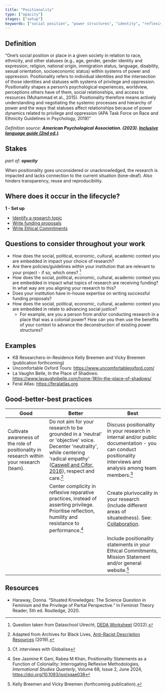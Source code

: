```yaml
---
title: "Positionality"
type: ["opacity"]
stages: ["setup"]
keywords: ["social position", "power structures", "identity", "reflexivity", "privilege", "oppression", "situatedness"]
---
```


## Definition
“One’s social position or place in a given society in relation to race, ethnicity, and other statuses (e.g., age, gender, gender identity and expression, religion, national origin, immigration status, language, disability, sexual orientation, socioeconomic status) within systems of power and oppression. Positionality refers to individual identities and the intersection of those identities and statuses with systems of privilege and oppression. Positionality shapes a person’s psychological experiences, worldview, perceptions others have of them, social relationships, and access to resources (Muhammad et al., 2015). Positionality therefore means actively understanding and negotiating the systemic processes and hierarchy of power and the ways that statuses affect relationships because of power dynamics related to privilege and oppression (APA Task Force on Race and Ethnicity Guidelines in Psychology, 2019)”

_Definition source: **American Psychological Association. (2023). [Inclusive language guide (2nd ed.)](https://www.apa.org/about/apa/equity-diversity-inclusion/language-guidelines.pdf)**._ 

## Stakes
_part of: **opacity**_

When positionality goes unconsidered or unacknowledged, the research is impacted and lacks connection to the current situation (tone-deaf). Also hinders transparency, reuse and reproducibility. 

## Where does it occur in the lifecycle?

**1 - Set up**

- [Identify a research topic](/lifecycle/setup/#identify-a-research-topic)
- [Write funding proposals](/lifecycle/setup/#write-funding-proposals)
- [Write Ethical Commitments](/lifecycle/setup/#write-ethical-commitments)

## Questions to consider throughout your work
- How does the social, political, economic, cultural, academic context you are embedded in impact your choice of research?
- Are there policies/guidelines within your institution that are relevant to your project - if so, which ones? [^1]
- How does the social, political, economic, cultural, academic context you are embedded in impact what topics of research are receiving funding? In what way are you aligning your research to this?
- Does your institution have in-house expertise on writing successful funding proposals?
- How does the social, political, economic, cultural, academic context you are embedded in relate to advancing social justice? 
    - For example, are you a person from and/or conducting research in a place that was a colonial power? How can you then use the benefits of your context to advance the deconstruction of existing power structures?

## Examples
- KB Researchers-in-Residence Kelly Breemen and Vicky Breemen (publication forthcoming)
- Uncomfortable Oxford Tours: https://www.uncomfortableoxford.com/ 
- La Vaughn Belle, In the Place of Shadows: https://www.lavaughnbelle.com/home-1#/in-the-place-of-shadows/ 
- Feral Atlas: https://feralatlas.org

## Good-better-best practices

| Good | Better | Best|
|---|---|---|
|Cultivate awareness of the role of positionality in research within your research (team).| Do not aim for your research to be grounded in a 'neutral' or 'objective' voice. Decenter 'neutrality', while centering 'radical empathy' (<a href='https://archivaria.ca/index.php/archivaria/article/view/13557'>Caswell and Cifor, 2016</a>), respect and care.[^2]| Discuss positionality in your research in internal and/or public documentation - you can conduct positionality interviews and analysis among team members.[^3]|
| | Center complicity in reflexive reparative practices, instead of asserting privilege. Prioritise reflection, humility and resistance to performance.[^4]| Create plurivocality in your research (include different areas of situatedness). See: [Collaboration](../collaboration).|
| | | Include positionality statements in your Ethical Commitments, Mission Statement and/or general website.[^5]|

## Resources
- Haraway, Donna. “Situated Knowledges: The Science Question in Feminism and the Privilege of Partial Perspective.” In Feminist Theory Reader, 5th ed. Routledge, 2020.

[^1]: Question taken from Dataschool Utrecht, [DEDA Worksheet](https://deda.dataschool.nl/wp-content/uploads/sites/415/2022/11/DEDA-NL.worksheet.V3.1.pdf) (2022). 
[^2]: Adapted from Archives for Black Lives, <a href='https://archivesforblacklives.wordpress.com/wp-content/uploads/2019/10/ardr_final.pdf'>Anti-Racist Description Resources</a> (2019).
[^3]: Cf. interviews with Globalise
[^4]: See Jasmine K Gani, Rabea M Khan, Positionality Statements as a Function of Coloniality: Interrogating Reflexive Methodologies, _International Studies Quarterly_, Volume 68, Issue 2, June 2024, https://doi.org/10.1093/isq/sqae038
[^5]: Kelly Breemen and Vicky Breemen (forthcoming publication).  